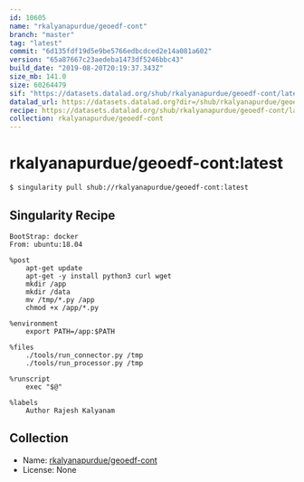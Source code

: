 ```yaml
---
id: 10605
name: "rkalyanapurdue/geoedf-cont"
branch: "master"
tag: "latest"
commit: "6d135fdf19d5e9be5766edbcdced2e14a081a602"
version: "65a87667c23aedeba1473df5246bbc43"
build_date: "2019-08-20T20:19:37.343Z"
size_mb: 141.0
size: 60264479
sif: "https://datasets.datalad.org/shub/rkalyanapurdue/geoedf-cont/latest/2019-08-20-6d135fdf-65a87667/65a87667c23aedeba1473df5246bbc43.sif"
datalad_url: https://datasets.datalad.org?dir=/shub/rkalyanapurdue/geoedf-cont/latest/2019-08-20-6d135fdf-65a87667/
recipe: https://datasets.datalad.org/shub/rkalyanapurdue/geoedf-cont/latest/2019-08-20-6d135fdf-65a87667/Singularity
collection: rkalyanapurdue/geoedf-cont
---
```


# rkalyanapurdue/geoedf-cont:latest

```bash
$ singularity pull shub://rkalyanapurdue/geoedf-cont:latest
```

## Singularity Recipe

```singularity
BootStrap: docker
From: ubuntu:18.04

%post
    apt-get update
    apt-get -y install python3 curl wget
    mkdir /app
    mkdir /data
    mv /tmp/*.py /app
    chmod +x /app/*.py

%environment
    export PATH=/app:$PATH

%files
    ./tools/run_connector.py /tmp
    ./tools/run_processor.py /tmp

%runscript
    exec "$@"

%labels
    Author Rajesh Kalyanam
```

## Collection

 - Name: [rkalyanapurdue/geoedf-cont](https://github.com/rkalyanapurdue/geoedf-cont)
 - License: None

